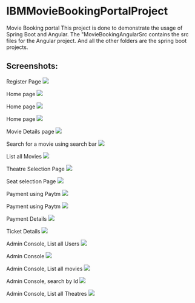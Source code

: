 # IBMMovieBookingPortalProject
Movie Booking portal
This project is done to demonstrate the usage of Spring Boot and Angular.
The "MovieBookingAngularSrc contains the src files for the Angular project.
And all the other folders are the spring boot projects.

## Screenshots:
Register Page
![](Screenshots/1.png?raw=true)

Home page
![](Screenshots/2.png?raw=true)

Home page
![](Screenshots/3.png?raw=true)

Home page
![](Screenshots/4.png?raw=true)

Movie Details page
![](Screenshots/5.png?raw=true)

Search for a movie using search bar
![](Screenshots/55.png?raw=true)

List all Movies
![](Screenshots/6.png?raw=true)

Theatre Selection Page
![](Screenshots/7.png?raw=true)

Seat selection Page
![](Screenshots/8.png?raw=true)

Payment using Paytm
![](Screenshots/9.png?raw=true)

Payment using Paytm
![](Screenshots/10.png?raw=true)

Payment Details
![](Screenshots/11.png?raw=true)

Ticket Details
![](Screenshots/12.png?raw=true)

Admin Console, List all Users
![](Screenshots/a1.png?raw=true)

Admin Console
![](Screenshots/a2.png?raw=true)

Admin Console, List all movies
![](Screenshots/a3.png?raw=true)

Admin Console, search by Id
![](Screenshots/a4.png?raw=true)

Admin Console, List all Theatres
![](Screenshots/a5.png?raw=true)
